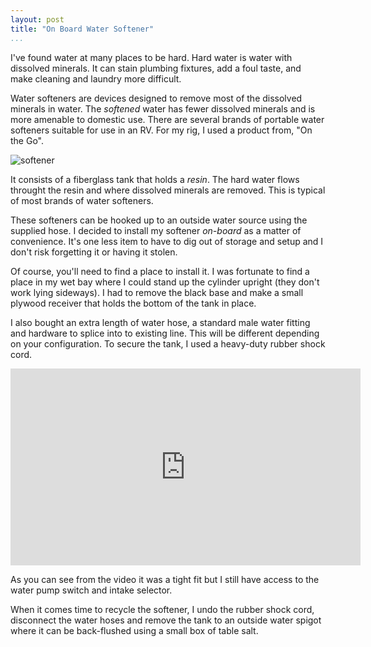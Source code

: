 ```yaml
---
layout: post  
title: "On Board Water Softener"  
...
```


I've found water at many places to be hard. Hard water is water with
dissolved minerals. It can stain plumbing fixtures, add a foul taste,
and make cleaning and laundry more difficult.

Water softeners are devices designed to remove most of the dissolved
minerals in water. The *softened* water has fewer dissolved minerals and
is more amenable to domestic use. There are several brands of portable
water softeners suitable for use in an RV. For my rig, I used a product
from, "On the Go".

![softener](http://i.imgur.com/FwE7W0T.jpg)

It consists of a fiberglass tank that holds a *resin*. The hard water
flows throught the resin and where dissolved minerals are removed. This
is typical of most brands of water softeners.

These softeners can be hooked up to an outside water source using the
supplied hose. I decided to install my softener *on-board* as a matter
of convenience. It's one less item to have to dig out of storage and
setup and I don't risk forgetting it or having it stolen.

Of course, you'll need to find a place to install it. I was fortunate to
find a place in my wet bay where I could stand up the cylinder upright
(they don't work lying sideways). I had to remove the black base and
make a small plywood receiver that holds the bottom of the tank in
place.

I also bought an extra length of water hose, a standard male water
fitting and hardware to splice into to existing line. This will be
different depending on your configuration. To secure the tank, I used a
heavy-duty rubber shock cord.

<iframe width="560" height="315" src="https://www.youtube.com/embed/WRNiYQOWTgA" frameborder="0" allowfullscreen>
</iframe>

As you can see from the video it was a tight fit but I still have access
to the water pump switch and intake selector.

When it comes time to recycle the softener, I undo the rubber shock
cord, disconnect the water hoses and remove the tank to an outside water
spigot where it can be back-flushed using a small box of table salt.
